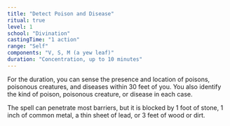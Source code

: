 ```yaml
---
title: "Detect Poison and Disease"
ritual: true
level: 1
school: "Divination"
castingTime: "1 action"
range: "Self"
components: "V, S, M (a yew leaf)"
duration: "Concentration, up to 10 minutes"
---
```


For the duration, you can sense the presence and location of poisons, poisonous creatures, and diseases within 30 feet of you. You also identify the kind of poison, poisonous creature, or disease in each case.

The spell can penetrate most barriers, but it is blocked by 1 foot of stone, 1 inch of common metal, a thin sheet of lead, or 3 feet of wood or dirt.
